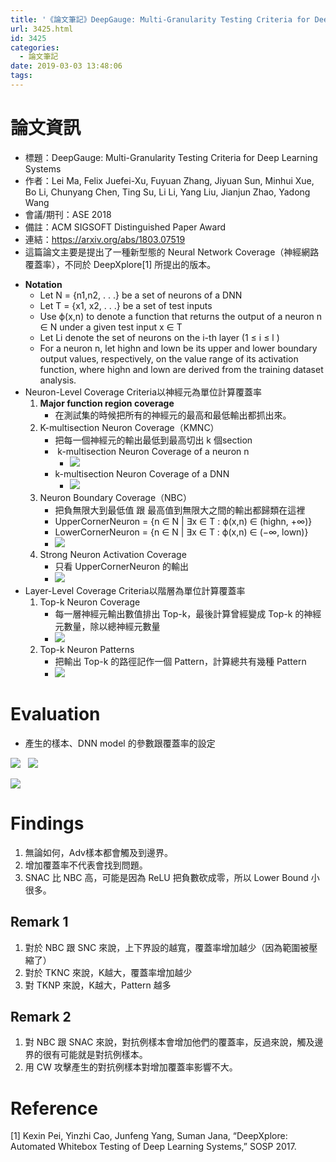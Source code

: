 ```yaml
---
title: '《論文筆記》DeepGauge: Multi-Granularity Testing Criteria for Deep Learning Systems'
url: 3425.html
id: 3425
categories:
  - 論文筆記
date: 2019-03-03 13:48:06
tags:
---
```


# 論文資訊
- 標題：DeepGauge: Multi-Granularity Testing Criteria for Deep Learning Systems 
- 作者：Lei Ma, Felix Juefei-Xu, Fuyuan Zhang, Jiyuan Sun, Minhui Xue, Bo Li, Chunyang Chen, Ting Su, Li Li, Yang Liu, Jianjun Zhao, Yadong Wang 
- 會議/期刊：ASE 2018 
- 備註：ACM SIGSOFT Distinguished Paper Award 
- 連結：https://arxiv.org/abs/1803.07519   
- 這篇論文主要是提出了一種新型態的 Neural Network Coverage（神經網路覆蓋率），不同於 DeepXplore[1] 所提出的版本。

*   **Notation**
    *   Let N = {n1,n2, . . .} be a set of neurons of a DNN
    *   Let T = {x1, x2, . . .} be a set of test inputs
    *   Use ϕ(x,n) to denote a function that returns the output of a neuron n ∈ N under a given test input x ∈ T
    *   Let Li denote the set of neurons on the i-th layer (1 ≤ i ≤ l )
    *   For a neuron n, let highn and lown be its upper and lower boundary output values, respectively, on the value range of its activation function, where highn and lown are derived from the training dataset analysis.
*   Neuron-Level Coverage Criteria以神經元為單位計算覆蓋率
    1.  **Major function region coverage**
        *   在測試集的時候把所有的神經元的最高和最低輸出都抓出來。
    2.  K-multisection Neuron Coverage（KMNC）
        *   把每一個神經元的輸出最低到最高切出 k 個section
        *    k-multisection Neuron Coverage of a neuron n
            *   ![](https://imgur.com/RzdQdgZ.jpg)
        *   k-multisection Neuron Coverage of a DNN
            *   ![](https://imgur.com/HYUqTqZ.jpg)
    3.  Neuron Boundary Coverage（NBC）
        *   把負無限大到最低值 跟 最高值到無限大之間的輸出都歸類在這裡
        *   UpperCornerNeuron = {n ∈ N | ∃x ∈ T : ϕ(x,n) ∈ (highn, +∞)}
        *   LowerCornerNeuron = {n ∈ N | ∃x ∈ T : ϕ(x,n) ∈ (−∞, lown)}
        *   ![](https://imgur.com/zheL4xe.jpg)
    4.  Strong Neuron Activation Coverage
        *   只看 UpperCornerNeuron 的輸出
        *   ![](https://imgur.com/EJ8ynGq.jpg)
*   Layer-Level Coverage Criteria以階層為單位計算覆蓋率
    1.  Top-k Neuron Coverage
        *   每一層神經元輸出數值排出 Top-k，最後計算曾經變成 Top-k 的神經元數量，除以總神經元數量
        *   ![](https://imgur.com/1iNkdll.jpg)
    2.  Top-k Neuron Patterns
        *   把輸出 Top-k 的路徑記作一個 Pattern，計算總共有幾種 Pattern
        *   ![](https://imgur.com/xqKGH6j.jpg)

# Evaluation  

*   產生的樣本、DNN model 的參數跟覆蓋率的設定

[![](https://imgur.com/GDoPm0C.jpg)](https://imgur.com/GDoPm0C.jpg)
  
[![](https://imgur.com/fpEIluF.jpg)](https://imgur.com/fpEIluF.jpg)  

[![](https://imgur.com/UeLUv6H.jpg)](https://imgur.com/UeLUv6H.jpg) 

# Findings

1.  無論如何，Adv樣本都會觸及到邊界。
2.  增加覆蓋率不代表會找到問題。
3.  SNAC 比 NBC 高，可能是因為 ReLU 把負數砍成零，所以 Lower Bound 小很多。

## Remark 1

1.  對於 NBC 跟 SNC 來說，上下界設的越寬，覆蓋率增加越少（因為範圍被壓縮了）
2.  對於 TKNC 來說，K越大，覆蓋率增加越少
3.  對 TKNP 來說，K越大，Pattern 越多

## Remark 2

1.  對 NBC 跟 SNAC 來說，對抗例樣本會增加他們的覆蓋率，反過來說，觸及邊界的很有可能就是對抗例樣本。
2.  用 CW 攻擊產生的對抗例樣本對增加覆蓋率影響不大。

# Reference 
[1] Kexin Pei, Yinzhi Cao, Junfeng Yang, Suman Jana, “DeepXplore: Automated Whitebox Testing of Deep Learning Systems,” SOSP 2017.